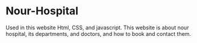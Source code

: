 # Nour-Hospital
Used in this website Html, CSS, and javascript. This website is about nour hospital, its departments, and doctors, and how to book and contact them. 
